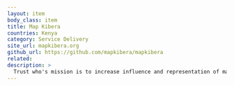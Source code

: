 ```yaml
---
layout: item
body_class: item
title: Map Kibera
countries: Kenya
category: Service Delivery
site_url: mapkibera.org
github_url: https://github.com/mapkibera/mapkibera
related: 
description: >
  Trust who's mission is to increase influence and representation of marginalized communities through the creative use of digital tools for action.
---
```

